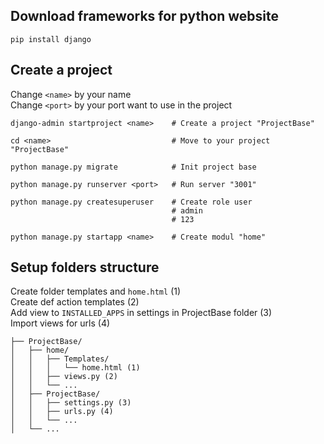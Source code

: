 ## Download frameworks for python website

```
pip install django
```

## Create a project

Change `<name>` by your name <br>
Change `<port>` by your port want to use in the project

```
django-admin startproject <name>    # Create a project "ProjectBase"

cd <name>                           # Move to your project "ProjectBase"

python manage.py migrate            # Init project base

python manage.py runserver <port>   # Run server "3001"

python manage.py createsuperuser    # Create role user
                                    # admin
                                    # 123

python manage.py startapp <name>    # Create modul "home"
```

## Setup folders structure

Create folder templates and `home.html` (1)<br>
Create def action templates (2) <br>
Add view to `INSTALLED_APPS` in settings in ProjectBase folder (3)<br>
Import views for urls (4)

```
├── ProjectBase/
│   ├── home/
│   │   ├── Templates/
│   │   │   └── home.html (1)
│   │   ├── views.py (2)
│   │   └── ...
│   ├── ProjectBase/
│   │   ├── settings.py (3)
│   │   ├── urls.py (4)
│   │   └── ...
│   └── ...
```
